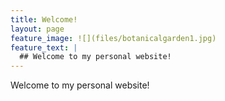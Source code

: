 ```yaml
---
title: Welcome! 
layout: page
feature_image: ![](files/botanicalgarden1.jpg)
feature_text: |
  ## Welcome to my personal website!
---
```


Welcome to my personal website!
